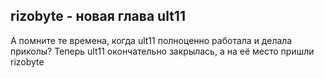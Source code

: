 ## rizobyte - новая глава ult11

А помните те времена, когда ult11 полноценно работала и делала приколы? Теперь ult11 окончательно закрылась, а на её место пришли rizobyte

